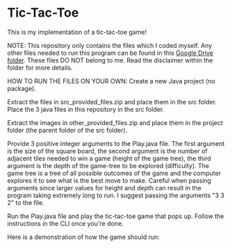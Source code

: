 # Tic-Tac-Toe

This is my implementation of a tic-tac-toe game!


NOTE: This repository only contains the files which I coded myself. Any other files needed to run this program can be found in this [Google Drive folder](https://drive.google.com/drive/folders/1MRvhglQzEu9l7O7xeJmihh6QT1G4BsLa?usp=sharing). These files DO NOT belong to me. Read the disclaimer within the folder for more details.


HOW TO RUN THE FILES ON YOUR OWN:
Create a new Java project (no package).

Extract the files in src_provided_files.zip and place them in the src folder. Place the 3 java files in this repository in the src folder.

Extract the images in other_provided_files.zip and place them in the project folder (the parent folder of the src folder).

Provide 3 positive integer arguments to the Play.java file. The first argument is the size of the square board, the second argument is the number of adjacent tiles needed to win a game (height of the game tree), the third argument is the depth of the game-tree to be explored (difficulty). The game tree is a tree of all possible outcomes of the game and the computer explores it to see what is the best move to make. Careful when passing arguments since larger values for height and depth can result in the program taking extremely long to run. I suggest passing the arguments "3 3 2" to the file.

Run the Play.java file and play the tic-tac-toe game that pops up. Follow the instructions in the CLI once you're done.


Here is a demonstration of how the game should run:

